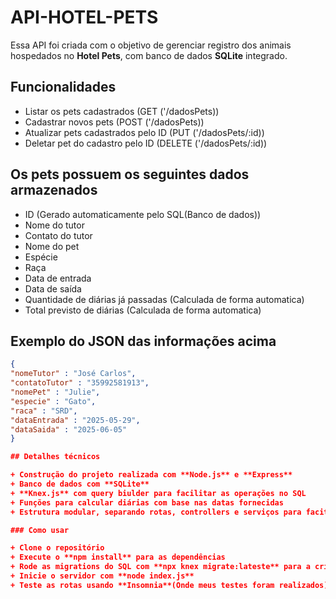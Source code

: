 # API-HOTEL-PETS

Essa API foi criada com o objetivo de gerenciar registro dos animais hospedados no **Hotel Pets**, com banco de dados **SQLite** integrado.

## Funcionalidades

+ Listar os pets cadastrados (GET ('/dadosPets))
+ Cadastrar novos pets (POST ('/dadosPets))
+ Atualizar pets cadastrados pelo ID (PUT ('/dadosPets/:id))
+ Deletar pet do cadastro pelo ID (DELETE ('/dadosPets/:id))

## Os pets possuem os seguintes dados armazenados

+ ID (Gerado automaticamente pelo SQL(Banco de dados))
+ Nome do tutor
+ Contato do tutor
+ Nome do pet
+ Espécie
+ Raça
+ Data de entrada
+ Data de saída
+ Quantidade de diárias já passadas (Calculada de forma automatica)
+ Total previsto de diárias (Calculada de forma automatica)

## Exemplo do JSON das informações acima
 
  ```json 
 {
  "nomeTutor" : "José Carlos",
  "contatoTutor" : "35992581913",
  "nomePet" : "Julie",
  "especie" : "Gato",
  "raca" : "SRD",
  "dataEntrada" : "2025-05-29",
  "dataSaida" : "2025-06-05"
} 

## Detalhes técnicos

+ Construção do projeto realizada com **Node.js** e **Express**
+ Banco de dados com **SQLite**
+ **Knex.js** com query biulder para facilitar as operações no SQL
+ Funções para calcular diárias com base nas datas fornecidas
+ Estrutura modular, separando rotas, controllers e serviços para facitar manutenção

### Como usar

+ Clone o repositório
+ Execute o **npm install** para as dependências
+ Rode as migrations do SQL com **npx knex migrate:lateste** para a criação das tabelas
+ Inicie o servidor com **node index.js**
+ Teste as rotas usando **Insomnia**(Onde meus testes foram realizados), ou similar


